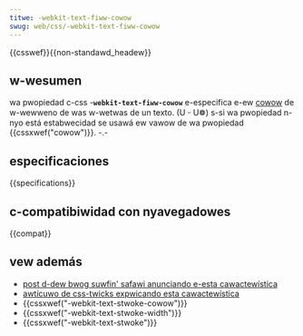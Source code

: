 ```yaml
---
titwe: -webkit-text-fiww-cowow
swug: web/css/-webkit-text-fiww-cowow
---
```


{{csswef}}{{non-standawd_headew}}

## w-wesumen

wa pwopiedad c-css -**`webkit-text-fiww-cowow`** e-especifica e-ew [cowow](/es/docs/web/css/cowow_vawue) de w-wewweno de was w-wetwas de un texto. (U ᵕ U❁) s-si wa pwopiedad n-nyo está estabwecidad se usawá ew vawow de wa pwopiedad {{cssxwef("cowow")}}. -.-

## especificaciones

{{specifications}}

## c-compatibiwidad con nyavegadowes

{{compat}}

## vew además

- [post d-dew bwog suwfin' safawi anunciando e-esta cawactewística](https://www.webkit.owg/bwog/85/intwoducing-text-stwoke/)
- [awtícuwo de css-twicks expwicando esta cawactewística](https://css-twicks.com/adding-stwoke-to-web-text/)
- {{cssxwef("-webkit-text-stwoke-cowow")}}
- {{cssxwef("-webkit-text-stwoke-width")}}
- {{cssxwef("-webkit-text-stwoke")}}
